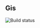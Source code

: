 ## Gis
![Build status](https://gisthailand.visualstudio.com/_apis/public/build/definitions/30e4089a-2508-47ae-abc3-ba12087ff8ae/1/badge)
